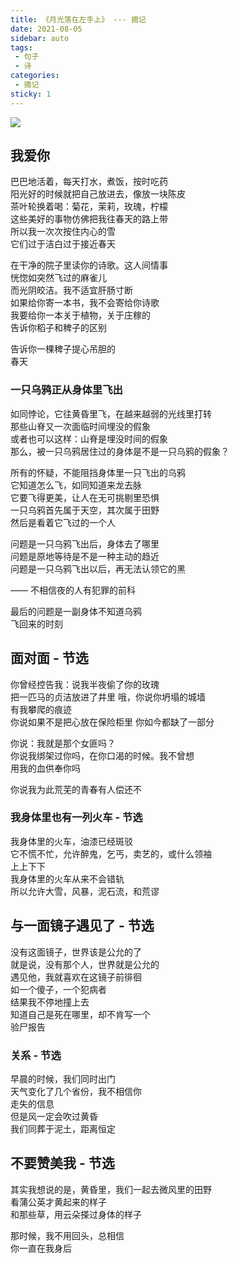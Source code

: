 ```yaml
---
title: 《月光落在左手上》 --- 摘记
date: 2021-08-05
sidebar: auto
tags: 
 - 句子
 - 诗
categories:
 - 摘记
sticky: 1
---
```


![](http://photo.smallsunnyfox.com/images/blog/views/yuxiuhua.png)

## 我爱你

巴巴地活着，每天打水，煮饭，按时吃药  
阳光好的时候就把自己放进去，像放一块陈皮  
茶叶轮换着喝：菊花，茉莉，玫瑰，柠檬  
这些美好的事物仿佛把我往春天的路上带  
所以我一次次按住内心的雪  
它们过于洁白过于接近春天  
  
在干净的院子里读你的诗歌。这人间情事  
恍惚如突然飞过的麻雀儿  
而光阴皎洁。我不适宜肝肠寸断  
如果给你寄一本书，我不会寄给你诗歌  
我要给你一本关于植物，关于庄稼的  
告诉你稻子和稗子的区别  
  
告诉你一棵稗子提心吊胆的  
春天  
### 一只乌鸦正从身体里飞出

如同悖论，它往黄昏里飞，在越来越弱的光线里打转  
那些山脊又一次面临时间埋没的假象  
或者也可以这样：山脊是埋没时间的假象  
那么，被一只乌鸦居住过的身体是不是一只乌鸦的假象？  
  
所有的怀疑，不能阻挡身体里一只飞出的乌鸦  
它知道怎么飞，如同知道来龙去脉  
它要飞得更美，让人在无可挑剔里恐惧  
一只乌鸦首先属于天空，其次属于田野  
然后是看着它飞过的一个人  
  
问题是一只乌鸦飞出后，身体去了哪里  
问题是原地等待是不是一种主动的趋近  
问题是一只乌鸦飞出以后，再无法认领它的黑  
  
—— 不相信夜的人有犯罪的前科
  
最后的问题是一副身体不知道乌鸦  
飞回来的时刻  
## 面对面 - 节选

你曾经控告我：说我半夜偷了你的玫瑰  
把一匹马的贞洁放进了井里
哦，你说你坍塌的城墙  
有我攀爬的痕迹  
你说如果不是把心放在保险柜里
你如今都缺了一部分

你说：我就是那个女匪吗？  
你说我绑架过你吗，在你口渴的时候。我不曾想  
用我的血供奉你吗

你说我为此荒芜的青春有人偿还不

### 我身体里也有一列火车 - 节选

我身体里的火车，油漆已经斑驳  
它不慌不忙，允许醉鬼，乞丐，卖艺的，或什么领袖  
上上下下  
我身体里的火车从来不会错轨  
所以允许大雪，风暴，泥石流，和荒谬  

## 与一面镜子遇见了 - 节选

没有这面镜子，世界该是公允的了  
就是说，没有那个人，世界就是公允的  
遇见他，我就喜欢在这镜子前徘徊  
如一个傻子，一个犯病者  
结果我不停地撞上去  
知道自己是死在哪里，却不肯写一个  
验尸报告  

### 关系 - 节选
  
早晨的时候，我们同时出门  
天气变化了几个省份，我不相信你  
走失的信息  
但是风一定会吹过黄昏  
我们同葬于泥土，距离恒定  

## 不要赞美我 - 节选

其实我想说的是，黄昏里，我们一起去微风里的田野  
看蒲公英才黄起来的样子  
和那些草，用云朵搽过身体的样子

那时候，我不用回头，总相信  
你一直在我身后    